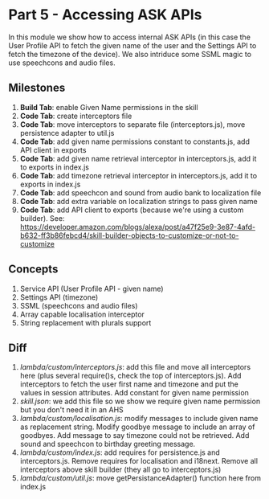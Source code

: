 # Part 5 - Accessing ASK APIs

In this module we show how to access internal ASK APIs (in this case the User Profile API to fetch the given name of the user and the Settings API to fetch the timezone of the device).
We also intriduce some SSML magic to use speechcons and audio files.

## Milestones

1. **Build Tab**: enable Given Name permissions in the skill
2. **Code Tab**: create interceptors file
3. **Code Tab**: move interceptors to separate file (interceptors.js), move persistence adapter to util.js
4. **Code Tab**: add given name permissions constant to constants.js, add API client in exports
5. **Code Tab**: add given name retrieval interceptor in interceptors.js, add it to exports in index.js
6. **Code Tab**: add timezone retrieval interceptor in interceptors.js, add it to exports in index.js
7. **Code Tab**: add speechcon and sound from audio bank to localization file
8. **Code Tab**: add extra variable on localization strings to pass given name
9. **Code Tab**: add API client to exports (because we're using a custom builder). See: https://developer.amazon.com/blogs/alexa/post/a47f25e9-3e87-4afd-b632-ff3b86febcd4/skill-builder-objects-to-customize-or-not-to-customize

## Concepts

1. Service API (User Profile API - given name)
2. Settings API (timezone)
3. SSML (speechcons and audio files)
4. Array capable localisation interceptor
5. String replacement with plurals support

## Diff

1. *lambda/custom/interceptors.js*: add this file and move all interceptors here (plus several require()s, check the top of interceptors.js). Add interceptors to fetch the user first name and timezone and put the values in session attributes. Add constant for given name permission
2. *skill.json*: we add this file so we show we require given name permission but you don't need it in an AHS
4. *lambda/custom/localisation.js*: modify messages to include given name as replacement string. Modify goodbye message to include an array of goodbyes. Add message to say timezone could not be retrieved. Add sound and speechcon to birthday greeting message.
5. *lambda/custom/index.js*: add requires for persistence.js and interceptors.js. Remove requires for localisation and i18next. Remove all interceptors above skill builder (they all go to interceptors.js)
6. *lambda/custom/util.js*: move getPersistanceAdapter() function here from index.js